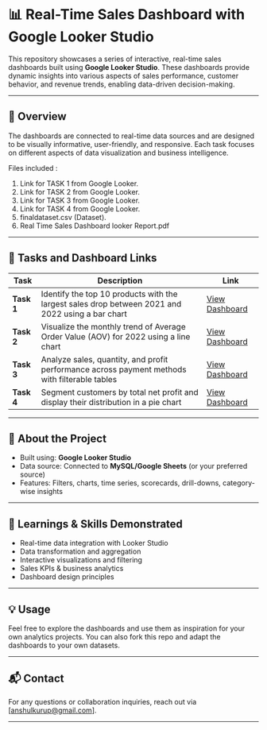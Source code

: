 # 📊 Real-Time Sales Dashboard with Google Looker Studio

This repository showcases a series of interactive, real-time sales dashboards built using **Google Looker Studio**. These dashboards provide dynamic insights into various aspects of sales performance, customer behavior, and revenue trends, enabling data-driven decision-making.

---

## 🚀 Overview

The dashboards are connected to real-time data sources and are designed to be visually informative, user-friendly, and responsive. Each task focuses on different aspects of data visualization and business intelligence.

Files included :
1. Link for TASK 1 from Google Looker. 
2. Link for TASK 2 from Google Looker.
3. Link for TASK 3 from Google Looker.
4. Link for TASK 4 from Google Looker.
5. finaldataset.csv (Dataset).
6. Real Time Sales Dashboard looker Report.pdf
---

## 📌 Tasks and Dashboard Links

| Task | Description | Link |
|------|-------------|------|
| **Task 1** | Identify the top 10 products with the largest sales drop between 2021 and 2022 using a bar chart | [View Dashboard](https://lookerstudio.google.com/reporting/ebf039f1-5778-4a80-a902-3033886a9431) |
| **Task 2** | Visualize the monthly trend of Average Order Value (AOV) for 2022 using a line chart | [View Dashboard](https://lookerstudio.google.com/reporting/673086b5-e0dd-4d93-88b3-383821487a02) |
| **Task 3** | Analyze sales, quantity, and profit performance across payment methods with filterable tables | [View Dashboard](https://lookerstudio.google.com/reporting/81f40c62-c2d2-4c05-8af0-acba7c189d42) |
| **Task 4** | Segment customers by total net profit and display their distribution in a pie chart | [View Dashboard](https://lookerstudio.google.com/reporting/90882466-6f48-4630-a326-6f6ac502c155) |

---

## 📂 About the Project

- Built using: **Google Looker Studio**
- Data source: Connected to **MySQL/Google Sheets** (or your preferred source)
- Features: Filters, charts, time series, scorecards, drill-downs, category-wise insights

---

## 🧠 Learnings & Skills Demonstrated

- Real-time data integration with Looker Studio
- Data transformation and aggregation
- Interactive visualizations and filtering
- Sales KPIs & business analytics
- Dashboard design principles

---

## 💡 Usage

Feel free to explore the dashboards and use them as inspiration for your own analytics projects. You can also fork this repo and adapt the dashboards to your own datasets.

---

## 📬 Contact

For any questions or collaboration inquiries, reach out via [anshulkurup@gmail.com].

---

